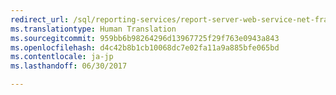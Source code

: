 ```yaml
---
redirect_url: /sql/reporting-services/report-server-web-service-net-framework-soap-headers/using-reporting-services-soap-headers
ms.translationtype: Human Translation
ms.sourcegitcommit: 959bb6b98264296d13967725f29f763e0943a843
ms.openlocfilehash: d4c42b8b1cb10068dc7e02fa11a9a885bfe065bd
ms.contentlocale: ja-jp
ms.lasthandoff: 06/30/2017

---
```


